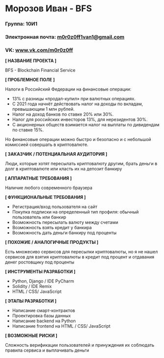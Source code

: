 # Морозов Иван - BFS

### Группа: 10И1
### Электронная почта: m0r0z0ff1van1@gmail.com
### VK: www.vk.com/m0r0z0ff


**[ НАЗВАНИЕ ПРОЕКТА ]**

 BFS - Blockchain Financial Service

**[ ПРОБЛЕМНОЕ ПОЛЕ ]**

Налоги в Российский Федерации на финансовые операции:
- 13% с разницы «продал-купил» при валютных операциях.
- С 2021 года начнёт действовать налог на доходы по вкладам, превышающим 1 млн рублей.
- Налог на доход банков по ставке 20% или 30%.
- Налог для российских инвесторов 13%, для нерезидентов 30%.
- С акционерных обществ взимается налог на выплаты по дивидендам по ставке 15%.

Но финансовые операции можно быстро и безопасно и с небольшой комиссией совершать в криптовалюте.


**[ ЗАКАЗЧИК / ПОТЕНЦИАЛЬНАЯ АУДИТОРИЯ ]**

Люди, которые хотят пересылать криптовалюту другим, брать деньги в долг в криптовалюте или класть их на депозит банкиру

**[ АППАРАТНЫЕ ТРЕБОВАНИЯ ]**

Наличие любого современного браузера

**[ ФУНКЦИОНАЛЬНЫЕ ТРЕБОВАНИЯ ]**

- Регистрация/вход пользователя на сайт
- Покупка подписки на определенный тип профиля: обычный пользователь или банкир
- Возможность пересылать валюту между счетами
- Возможность взять кредит у банкира
- Возможность дать деньги банкиру под проценты

**[ ПОХОЖИЕ / АНАЛОГИЧНЫЕ ПРОДУКТЫ ]**

Есть множесиво сервисов для пересылки криптовалюты, но я не нашел сервисов для взятия криптовалюты в кредит под процент и отдавания денег ростовщику под проценты

**[ ИНСТРУМЕНТЫ РАЗРАБОТКИ ]**

- Python, Django / IDE PyCharm
- Solidity / IDE Remix
- HTML / CSS/ JavaScript

**[ ЭТАПЫ РАЗРАБОТКИ ]**

- Написание смарт-контрактов 
- Проектировка базы данных
- Написание backend на Python
- Написание frontend на HTML / CSS/ JavaScript

**[ ВОЗМОЖНЫЕ РИСКИ ]**

Сложность верификации пользователей и принуждения их соблюдать правила сервиса и выплачивать деньги
